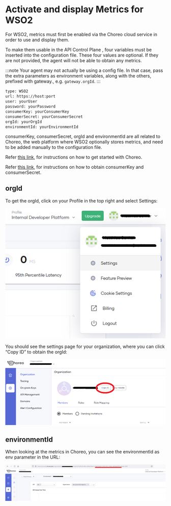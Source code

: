 # Activate and display Metrics for WSO2

<head>
  <meta name="guidename" content="API Management"/>
  <meta name="context" content="GUID-b04c31bf-07b9-435f-91cd-c3cd7489f4cc"/>
</head>

For WSO2, metrics must first be enabled via the Choreo cloud service in order to use and display them.

To make them usable in the API Control Plane , four variables must be inserted into the configuration file. These four values are optional. If they are not provided, the agent will not be able to obtain any metrics.

:::note
Your agent may not actually be using a config file. In that case, pass the extra parameters as environment variables, along with the others, prefixed with gateway., e.g. `gateway.orgId`.
:::

```
type: WSO2
url: https://host:port
user: yourUser
password: yourPassword
consumerKey: yourConsumerKey
consumerSecret: yourConsumerSecret
orgId: yourOrgId
environmentId: yourEnvironmentId
```

consumerKey, consumerSecret, orgId and environmentId are all related to Choreo, the web platform where WSO2 optionally stores metrics, and need to be added manually to the configuration file.

Refer [this link](https://apim.docs.wso2.com/en/latest/api-analytics/choreo-analytics/getting-started-guide/), for instructions on how to get started with Choreo. 

Refer [this link](https://wso2.com/choreo/docs/monitoring-and-insights/work-with-choreo-insights-api/access-the-choreo-insights-api/), for instructions on how to obtain consumerKey and consumerSecret.

## orgId

To get the orgId, click on your Profile in the top right and select Settings:

![How to WSO2 - orgId](../Images/img-cp-how_to_WSO2%20_orgId.png)

You should see the settings page for your organization, where you can click “Copy ID” to obtain the orgId:

![How to WSO2 - CopyId](../Images/img-cp-how_to_WSO2%20_copyId.png)

## environmentId

When looking at the metrics in Choreo, you can see the environmentId as env parameter in the URL:


![How to WSO2 - EnvId](../Images/img-cp-how_to_WSO2%20_envId.png)
